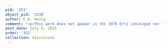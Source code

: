 ```yaml
---
pid: '353'
object_pid: '3338'
author: E.A. Honig
comment: "<p>This work does not appear in the 1979 Ertz catalogue nor the Honig Database.</p>"
post_date: July 8, 2015
order: '352'
collection: discussion
---
```

